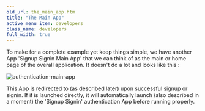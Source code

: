 ```yaml
---
old_url: the_main_app.htm
title: "The Main App"
active_menu_item: developers
class_name: developers
full_width: true
---
```



To make for a complete example yet keep things simple, we have another App 'Signup Signin Main App' that we can think of as the main or home page of the overall application. It doesn't do a lot and looks like this :

![authentication-main-app](/img/docs/authentication-main-app.png)

This App is redirected to (as described later) upon successful signup or signin. If it is launched directly, it will automatically launch (also described in a moment) the 'Signup Signin' authentication App before running properly.

